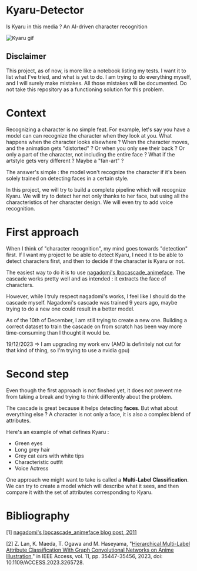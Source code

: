 # Kyaru-Detector
Is Kyaru in this media ? An AI-driven character recognition

![Kyaru gif](https://media1.tenor.com/m/a-0lShMId-sAAAAC/karyl.gif)

## Disclaimer

This project, as of now, is more like a notebook listing my tests. I want it to list what I've tried, and what is yet to do.
I am trying to do everything myself, and I will surely make mistakes. All those mistakes will be documented. Do not take this repository as a functioning solution for this problem. 

# Context

Recognizing a character is no simple feat. For example, let's say you have a model can can recognize the character when they look at you. What happens when the character looks elsewhere ? When the character moves, and the animation gets "distorted" ? Or when you only see their back ? Or only a part of the character, not including the entire face ? What if the artstyle gets very different ? Maybe a "fan-art" ? 

The answer's simple : the model won't recognize the character if it's been solely trained on detecting faces in a certain style.

In this project, we will try to build a complete pipeline which will recognize Kyaru. We will try to detect her not only thanks to her face, but using all the characteristics of her character design. We will even try to add voice recognition.

# First approach

When I think of "character recognition", my mind goes towards "detection" first. If I want my project to be able to detect Kyaru, I need it to be able to detect characters first, and then to decide if the character is Kyaru or not.

The easiest way to do it is to use [nagadomi's lbpcascade_animeface](https://github.com/nagadomi/lbpcascade_animeface/tree/master). The cascade works pretty well and as intended : it extracts the face of characters.

However, while I truly respect nagadomi's works, I feel like I should do the cascade myself. Nagadomi's cascade was trained 9 years ago, maybe trying to do a new one could result in a better model.

As of the 10th of December, I am still trying to create a new one. Building a correct dataset to train the cascade on from scratch has been way more time-consuming than I thought it would be.

19/12/2023 => I am upgrading my work env (AMD is definitely not cut for that kind of thing, so I'm trying to use a nvidia gpu)

# Second step

Even though the first approach is not finshed yet, it does not prevent me from taking a break and trying to think differently about the problem.

The cascade is great because it helps detecting **faces**. But what about everything else ? A character is not only a face, it is also a complex blend of attributes.

Here's an example of what defines Kyaru : 
- Green eyes
- Long grey hair
- Grey cat ears with white tips
- Characteristic outfit
- Voice Actress

One approach we might want to take is called a **Multi-Label Classification**. We can try to create a model which will describe what it sees, and then compare it with the set of attributes corresponding to Kyaru.


# Bibliography

[1] [nagadomi's lbpcascade_animeface blog post, 2011](https://ultraist.hatenablog.com/entry/20110718/1310965532)

[2] Z. Lan, K. Maeda, T. Ogawa and M. Haseyama, "[Hierarchical Multi-Label Attribute Classification With Graph Convolutional Networks on Anime Illustration](https://ieeexplore.ieee.org/document/10097719)," in IEEE Access, vol. 11, pp. 35447-35456, 2023, doi: 10.1109/ACCESS.2023.3265728.

